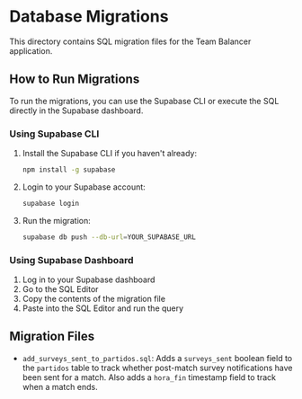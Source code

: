 # Database Migrations

This directory contains SQL migration files for the Team Balancer application.

## How to Run Migrations

To run the migrations, you can use the Supabase CLI or execute the SQL directly in the Supabase dashboard.

### Using Supabase CLI

1. Install the Supabase CLI if you haven't already:
   ```bash
   npm install -g supabase
   ```

2. Login to your Supabase account:
   ```bash
   supabase login
   ```

3. Run the migration:
   ```bash
   supabase db push --db-url=YOUR_SUPABASE_URL
   ```

### Using Supabase Dashboard

1. Log in to your Supabase dashboard
2. Go to the SQL Editor
3. Copy the contents of the migration file
4. Paste into the SQL Editor and run the query

## Migration Files

- `add_surveys_sent_to_partidos.sql`: Adds a `surveys_sent` boolean field to the `partidos` table to track whether post-match survey notifications have been sent for a match. Also adds a `hora_fin` timestamp field to track when a match ends.